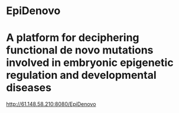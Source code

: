 # EpiDenovo
# A platform for deciphering functional de novo mutations involved in embryonic epigenetic regulation and developmental diseases
http://61.148.58.210:8080/EpiDenovo
